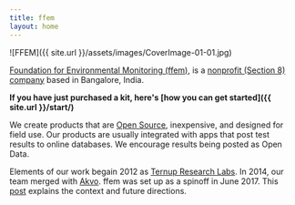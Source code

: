 ```yaml
---
title: ffem
layout: home
---
```


![FFEM]({{ site.url }}/assets/images/CoverImage-01-01.jpg)

[Foundation for Environmental Monitoring (ffem)](http://ffem.io), is a [nonprofit (Section 8) company](https://en.wikipedia.org/wiki/Non-profit_laws_of_India#Section-8_Company) based in Bangalore, India.

**If you have just purchased a kit, here's [how you can get started]({{ site.url }}/start/)**

We create products that are [Open Source](https://github.com/foundation-for-environmental-monitoring), inexpensive, and designed for field use. Our products are usually integrated with apps that post test results to online databases. We encourage results being posted as Open Data.

Elements of our work begain 2012 as [Ternup Research Labs](http://ternup.com). In 2014, our team merged with [Akvo](http://akvo.org). ffem was set up as a spinoff in June 2017. This [post](http://akvo.org/blog/akvo-spins-off-environmental-sensor-organisation-ffem/) explains the context and future directions.

